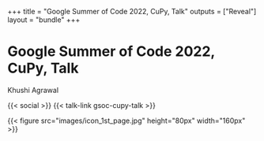 +++
title = "Google Summer of Code 2022, CuPy, Talk"
outputs = ["Reveal"]
layout = "bundle"
+++

# Google Summer of Code 2022, CuPy, Talk
Khushi Agrawal

{{< social >}}
{{< talk-link gsoc-cupy-talk >}}


{{< figure src="images/icon_1st_page.jpg" height="80px" width="160px" >}}
